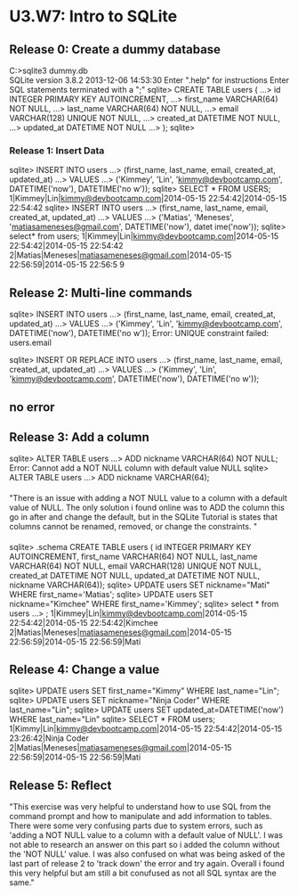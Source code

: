 # U3.W7: Intro to SQLite

## Release 0: Create a dummy database

C:\>sqlite3 dummy.db  
SQLite version 3.8.2 2013-12-06 14:53:30
Enter ".help" for instructions
Enter SQL statements terminated with a ";"
sqlite> CREATE TABLE users (
   ...>   id INTEGER PRIMARY KEY AUTOINCREMENT,
   ...>   first_name VARCHAR(64) NOT NULL,
   ...>   last_name  VARCHAR(64) NOT NULL,
   ...>   email VARCHAR(128) UNIQUE NOT NULL,
   ...>   created_at DATETIME NOT NULL,
   ...>   updated_at DATETIME NOT NULL
   ...> );
sqlite>

### Release 1: Insert Data

sqlite> INSERT INTO users
   ...> (first_name, last_name, email, created_at, updated_at)
   ...> VALUES
   ...> ('Kimmey', 'Lin', 'kimmy@devbootcamp.com', DATETIME('now'), DATETIME('no
w'));
sqlite> SELECT * FROM USERS;
1|Kimmey|Lin|kimmy@devbootcamp.com|2014-05-15 22:54:42|2014-05-15 22:54:42
sqlite> INSERT INTO users
   ...> (first_name, last_name, email, created_at, updated_at)
   ...> VALUES
   ...> ('Matias', 'Meneses', 'matiasameneses@gmail.com', DATETIME('now'), datet
ime('now'));
sqlite> select* from users;
1|Kimmey|Lin|kimmy@devbootcamp.com|2014-05-15 22:54:42|2014-05-15 22:54:42
2|Matias|Meneses|matiasameneses@gmail.com|2014-05-15 22:56:59|2014-05-15 22:56:5
9

## Release 2: Multi-line commands

sqlite> INSERT INTO users
   ...> (first_name, last_name, email, created_at, updated_at)
   ...> VALUES
   ...> ('Kimmey', 'Lin', 'kimmy@devbootcamp.com', DATETIME('now'), DATETIME('no
w'));
Error: UNIQUE constraint failed: users.email

sqlite> INSERT OR REPLACE INTO users
   ...> (first_name, last_name, email, created_at, updated_at)
   ...> VALUES
   ...> ('Kimmey', 'Lin', 'kimmy@devbootcamp.com', DATETIME('now'), DATETIME('no
w'));
## no error ##

## Release 3: Add a column

sqlite> ALTER TABLE users
   ...> ADD nickname VARCHAR(64) NOT NULL;
Error: Cannot add a NOT NULL column with default value NULL
sqlite> ALTER TABLE users
   ...> ADD nickname VARCHAR(64);

#### 
"There is an issue with adding a NOT NULL value to a column with a default value 
of NULL. The only solution i found online was to ADD the column this go in after 
and change the default, but in the SQLite Tutorial is states that columns cannot be 
renamed, removed, or change the constraints. "
####

sqlite> .schema
CREATE TABLE users (
  id INTEGER PRIMARY KEY AUTOINCREMENT,
  first_name VARCHAR(64) NOT NULL,
  last_name  VARCHAR(64) NOT NULL,
  email VARCHAR(128) UNIQUE NOT NULL,
  created_at DATETIME NOT NULL,
  updated_at DATETIME NOT NULL,
  nickname VARCHAR(64));
sqlite> UPDATE users SET nickname="Mati" WHERE first_name='Matias';
sqlite> UPDATE users SET nickname="Kimchee" WHERE first_name='Kimmey';
sqlite> select * from users
   ...> ;
1|Kimmey|Lin|kimmy@devbootcamp.com|2014-05-15 22:54:42|2014-05-15 22:54:42|Kimchee
2|Matias|Meneses|matiasameneses@gmail.com|2014-05-15 22:56:59|2014-05-15 22:56:59|Mati

## Release 4: Change a value

sqlite> UPDATE users SET first_name="Kimmy" WHERE last_name="Lin";
sqlite> UPDATE users SET nickname="Ninja Coder" WHERE last_name="Lin";
sqlite> UPDATE users SET updated_at=DATETIME('now') WHERE last_name="Lin"
sqlite> SELECT * FROM users;
1|Kimmy|Lin|kimmy@devbootcamp.com|2014-05-15 22:54:42|2014-05-15 23:26:42|Ninja Coder
2|Matias|Meneses|matiasameneses@gmail.com|2014-05-15 22:56:59|2014-05-15 22:56:59|Mati

## Release 5: Reflect
"This exercise was very helpful to understand how to use SQL from the command prompt and 
how to manipulate and add information to tables. There were some very confusing parts due
to system errors, such as 'adding a NOT NULL value to a column with a default value 
of NULL'. I was not able to research an answer on this part so i added the column without
the 'NOT NULL' value. I was also confused on what was being asked of the last part of 
release 2 to 'track down' the error and try again. Overall i found this very helpful but 
am still a bit conufused as not all SQL syntax are the same."
